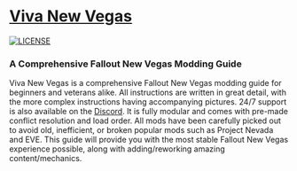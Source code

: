 # [Viva New Vegas](https://vivanewvegas.github.io/)

[![LICENSE](https://img.shields.io/badge/license-MIT-informational.svg)](https://github.com/h5bp/html5-boilerplate/blob/master/LICENSE.txt)

### A Comprehensive Fallout New Vegas Modding Guide

Viva New Vegas is a comprehensive Fallout New Vegas modding guide for beginners
and veterans alike. All instructions are written in great detail, with the more
complex instructions having accompanying pictures. 24/7 support is also
available on the [Discord](https://discord.com/invite/DhX5S27). It is fully
modular and comes with pre-made conflict resolution and load order. All mods
have been carefully picked out to avoid old, inefficient, or broken popular mods
such as Project Nevada and EVE. This guide will provide you with the most stable
Fallout New Vegas experience possible, along with adding/reworking amazing
content/mechanics.
